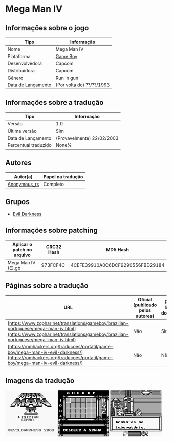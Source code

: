 # Mega Man IV

## Informações sobre o jogo

| Tipo | Informação |
| ----------- | ----------- |
| Nome | Mega Man IV |
| Plataforma | [Game Boy](../) |
| Desenvolvedora | Capcom |
| Distribuidora | Capcom |
| Gênero | Run 'n gun |
| Data de Lançamento | (Por volta de) ??/??/1993 |

## Informações sobre a tradução

| Tipo | Informação |
| ----------- | ----------- |
| Versão | 1\.0 |
| Última versão | Sim |
| Data de Lançamento | (Provavelmente) 22/02/2003 |
| Percentual traduzido | None% |

## Autores

| Autor(a) | Papel na tradução |
| ----------- | ----------- |
| [Anonymous\_rs](../../../autores/anonymous_rs/) | Completo |

## Grupos

* [Evil Darkness](../../../grupos/evil-darkness/)

## Informações sobre patching

| Aplicar o patch no arquivo | CRC32 Hash | MD5 Hash |
| ----------- | ----------- | ----------- |
| Mega Man IV \(E\)\.gb | 973FCF4C | 4CEFE39910A0C6DCF9290556FBD29184 |

## Páginas sobre a tradução

| URL | Oficial (publicado pelos autores) | Possuí link de download |
| ----------- | ----------- | ----------- |
| [https://www.zophar.net/translations/gameboy/brazilian-portuguese/mega-man-iv.html](https://www.zophar.net/translations/gameboy/brazilian-portuguese/mega-man-iv.html) | Não | Sim |
| [https://romhackers.org/traducoes/portatil/game-boy/mega-man-iv-evil-darkness/](https://romhackers.org/traducoes/portatil/game-boy/mega-man-iv-evil-darkness/) | Não | Não |

## Imagens da tradução

![Imagem de exemplo da tradução 1](1.png)
![Imagem de exemplo da tradução 2](2.png)
![Imagem de exemplo da tradução 3](3.png)